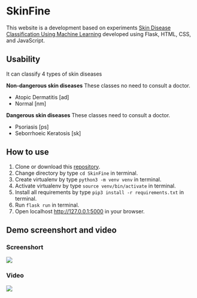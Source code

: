 # SkinFine
This website is a development based on experiments [Skin Disease Classification Using Machine Learning]( https://github.com/fxlmer/JSTP22_SkinDiseaseClassificationUsingMachineLearning) developed using Flask, HTML, CSS, and JavaScript.

## Usability
It can classify 4 types of skin diseases

**Non-dangerous skin diseases**
These classes no need to consult a doctor.

- Atopic Dermatitis [ad]
- Normal [nm]

**Dangerous skin diseases**
These classes need to consult a doctor.
- Psoriasis [ps]
- Seborrhoeic Keratosis [sk]

## How to use
1. Clone or download this [repository](https://github.com/5hyfilm/SkinFine).
2. Change directory by type ```cd SkinFine``` in terminal.
3. Create virtualenv by type ```python3 -m venv venv``` in terminal.
4. Activate virtualenv by type ```source venv/bin/activate``` in terminal.
5. Install all requirements by type ```pip3 install -r requirements.txt``` in terminal.
6. Run ```flask run``` in terminal.
7. Open localhost http://127.0.0.1:5000 in your browser.

## Demo screenshort and video
### Screenshort
<img src="https://github.com/fxlmer/SkinFine/blob/main/webscreenshot.png">

### Video
[<img src="https://img.youtube.com/vi/ryzXCvbMIfE/maxresdefault.jpg">](https://youtu.be/ryzXCvbMIfE)
